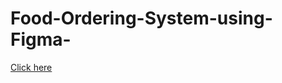 # Food-Ordering-System-using-Figma-


[Click here](https://www.figma.com/file/BqzJgvloFULXDwbpkvkush/Food-ordering-App?node-id=0-1&t=MSAAdCZdo4FFZOYD-0)

